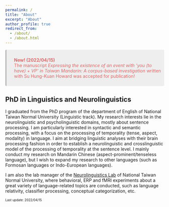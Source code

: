 ```yaml
---
permalink: /
title: "About"
excerpt: "About"
author_profile: true
redirect_from: 
  - /about/
  - /about.html
---
```


<div class="warning" style='background-color:#eeeeee; color: #e06666; border-left: solid #bcbcbc 4px; border-radius: 4px; padding:0.7em;'>
<span>
<p style='margin-left:1em;'>
<b>New! (2022/04/15)</b><br>The manuscript <i>Expressing the existence of an event with ‘you (to have) + VP’ in Taiwan Mandarin: A corpus-based investigation</i> written with Su Hung-Kuan Howard was accepted for publication!
</p></span>
</div>

## PhD in Linguistics and Neurolinguistics

I graduated from the PhD program of the department of English of National Taiwan Normal University (Linguistic track). My research interests lie in the neurolinguistic and psycholinguistic domains, mostly about sentence processing. I am particularly interested in syntactic and semantic processing, with a focus on the processing of temporality (tense, aspect, modality) in language. I aim at bridging linguistic analyses with their brain processing fashion in order to establish a neurolinguistic and crosslinguistic model of the processing of temporality at the sentence level. I mainly conduct my research on Mandarin Chinese (aspect-prominent/tenseless language), but I wish to expand my research to other languages (such as Formosan languages or Indo-European languages). 

I am also the lab manager of the [Neurolinguistics Lab](https://neurolinguisticslabntnu.wordpress.com/) of National Taiwan Normal University, where behavioral, ERP and fMRI experiments about a great variety of language-related topics are conducted, such as language relativity, classifier processing, conceptual categorization, etc.

<font size="1">Last update: 2022/04/15</font>
